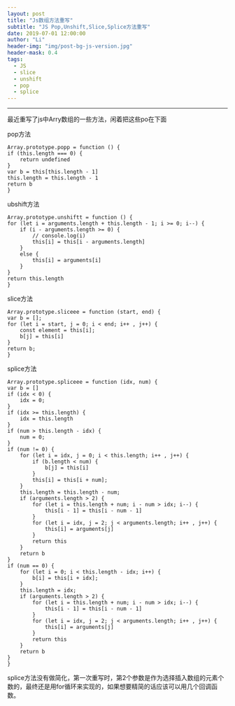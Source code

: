 ```yaml
---
layout: post
title: "Js数组方法重写"
subtitle: "JS Pop,Unshift,Slice,Splice方法重写"
date: 2019-07-01 12:00:00
author: "Li"
header-img: "img/post-bg-js-version.jpg"
header-mask: 0.4
tags:
  - JS
  - slice
  - unshift
  - pop
  - splice
---
```



---

最近重写了js中Arry数组的一些方法，闲着把这些po在下面

pop方法

    Array.prototype.popp = function () {
    if (this.length === 0) {
        return undefined
    }
    var b = this[this.length - 1]
    this.length = this.length - 1
    return b
    }

ubshift方法

    Array.prototype.unshiftt = function () {
    for (let i = arguments.length + this.length - 1; i >= 0; i--) {
        if (i - arguments.length >= 0) {
            // console.log(i)
            this[i] = this[i - arguments.length]
        }
        else {
            this[i] = arguments[i]
        }
    }
    return this.length
    }

slice方法

    Array.prototype.sliceee = function (start, end) {
    var b = [];
    for (let i = start, j = 0; i < end; i++ , j++) {
        const element = this[i];
        b[j] = this[i]
    }
    return b;
    }

splice方法

    Array.prototype.spliceee = function (idx, num) {
    var b = []
    if (idx < 0) {
        idx = 0;
    }
    if (idx >= this.length) {
        idx = this.length
    }
    if (num > this.length - idx) {
        num = 0;
    }
    if (num != 0) {
        for (let i = idx, j = 0; i < this.length; i++ , j++) {
            if (b.length < num) {
                b[j] = this[i]
            }
            this[i] = this[i + num];
        }
        this.length = this.length - num;
        if (arguments.length > 2) {
            for (let i = this.length + num; i - num > idx; i--) {
                this[i - 1] = this[i - num - 1]
            }
            for (let i = idx, j = 2; j < arguments.length; i++ , j++) {
                this[i] = arguments[j]
            }
            return this
        }
        return b
    }
    if (num == 0) {
        for (let i = 0; i < this.length - idx; i++) {
            b[i] = this[i + idx];
        }
        this.length = idx;
        if (arguments.length > 2) {
            for (let i = this.length + num; i - num > idx; i--) {
                this[i - 1] = this[i - num - 1]
            }
            for (let i = idx, j = 2; j < arguments.length; i++ , j++) {
                this[i] = arguments[j]
            }
            return this
        }
        return b
    }
    }

splice方法没有做简化，第一次重写时，第2个参数是作为选择插入数组的元素个数的，最终还是用for循环来实现的，如果想要精简的话应该可以用几个回调函数。